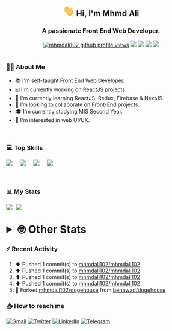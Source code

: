 <h2 align="center"><img src="./Hi.gif" width="30px" height="30px"> Hi, I'm Mhmd Ali</h2>

<h3 align="center">A passionate Front End Web Developer.</h3>

<div align="center">
  <a href="#"><img src="https://komarev.com/ghpvc/?username=mhmdali102&style=for-the-badge&logo=" alt="mhmdali102 github profile views" /></a>
  <a href="https://www.linux.org"><img src="https://img.shields.io/badge/OS-Linux-e06c75?style=for-the-badge&logo=linux" /></a>
	<a href="https://archlinux.org"><img src="https://img.shields.io/badge/DISTRO-Arch-56b6c2?style=for-the-badge&logo=arch-linux" /></a>
	<a href="https://dwm.suckless.org"><img src="https://img.shields.io/badge/WM-DWM-005577?style=for-the-badge&logo=dwm" /></a>
	<a href="https://neovim.io"><img src="https://img.shields.io/badge/IDE-Neovim-98c379?style=for-the-badge&logo=neovim" /></a>
</div>

<br>

### :man_technologist: About Me

- :books: I'm self-taught Front End Web Developer.
- :ballot_box_with_check: I'm currently working on ReactJS projects.
- :dart: I'm currently learning ReactJS, Redux, Firebase & NextJS.
- :eyes: I’m looking to collaborate on Front-End projects.
- :mortar_board: I'm currently studying MIS Second Year.
- :art: I'm interested in web UI/UX.

<br>

### :computer: Top Skills

<div style="display:flex;">
<img width ='36px' src ='https://raw.githubusercontent.com/rahulbanerjee26/githubAboutMeGenerator/main/icons/html.svg' />
<img width ='36px' src ='https://raw.githubusercontent.com/rahulbanerjee26/githubAboutMeGenerator/main/icons/css.svg' />
<img width ='36px' src ='https://raw.githubusercontent.com/rahulbanerjee26/githubAboutMeGenerator/main/icons/javascript.svg' />
<img width ='36px' src ='https://raw.githubusercontent.com/rahulbanerjee26/githubAboutMeGenerator/main/icons/reactjs.svg' />
</div>

<br>
<br>

### :bar_chart: My Stats

<img src="https://github-readme-stats.vercel.app/api?username=mhmdali102&show_icons=true&locale=en" width="49%" /><span style="display:inline-block;width:2%"></span><img src="https://github-readme-streak-stats.herokuapp.com/?user=mhmdali102&" width="49%" />

<br>

<details>
<summary style="font-size: 1.75rem; font-weight: bold;"><strong style="font-size: 1.75rem; font-weight: bold;"> 🤓 Other Stats </strong></summary>
<br>

<!--START_SECTION:waka-->
![Lines of code](https://img.shields.io/badge/From%20Hello%20World%20I%27ve%20Written-242%20Thousand%20lines%20of%20code-blue)

**🐱 My GitHub Data** 

> 🏆 737 Contributions in the Year 2022
 > 
> 📦 332.5 kB Used in GitHub's Storage 
 > 
> 💼 Opted to Hire
 > 
> 📜 19 Public Repositories 
 > 
> 🔑 6 Private Repositories  
 > 
**I'm a Night 🦉** 

```text
🌞 Morning    89 commits     ██░░░░░░░░░░░░░░░░░░░░░░░   10.53% 
🌆 Daytime    161 commits    ████░░░░░░░░░░░░░░░░░░░░░   19.05% 
🌃 Evening    356 commits    ██████████░░░░░░░░░░░░░░░   42.13% 
🌙 Night      239 commits    ███████░░░░░░░░░░░░░░░░░░   28.28%

```
📅 **I'm Most Productive on Monday** 

```text
Monday       154 commits    ████░░░░░░░░░░░░░░░░░░░░░   18.22% 
Tuesday      113 commits    ███░░░░░░░░░░░░░░░░░░░░░░   13.37% 
Wednesday    113 commits    ███░░░░░░░░░░░░░░░░░░░░░░   13.37% 
Thursday     102 commits    ███░░░░░░░░░░░░░░░░░░░░░░   12.07% 
Friday       95 commits     ██░░░░░░░░░░░░░░░░░░░░░░░   11.24% 
Saturday     129 commits    ███░░░░░░░░░░░░░░░░░░░░░░   15.27% 
Sunday       139 commits    ████░░░░░░░░░░░░░░░░░░░░░   16.45%

```


📊 **This Week I Spent My Time On** 

```text
⌚︎ Time Zone: Asia/Beirut

💬 Programming Languages: 
TypeScript               21 hrs 15 mins      █████████████████████░░░░   83.76% 
JavaScript               1 hr 33 mins        █░░░░░░░░░░░░░░░░░░░░░░░░   6.1% 
JSON                     59 mins             █░░░░░░░░░░░░░░░░░░░░░░░░   3.89% 
conf                     28 mins             ░░░░░░░░░░░░░░░░░░░░░░░░░   1.89% 
C                        17 mins             ░░░░░░░░░░░░░░░░░░░░░░░░░   1.15%

🔥 Editors: 
Neovim                   25 hrs 23 mins      █████████████████████████   100.0%

🐱‍💻 Projects: 
canadiansouq.com         19 hrs 5 mins       ██████████████████░░░░░░░   75.18% 
mhmdali102               3 hrs 16 mins       ███░░░░░░░░░░░░░░░░░░░░░░   12.89% 
dogehouse                2 hrs 2 mins        ██░░░░░░░░░░░░░░░░░░░░░░░   8.01% 
dwm                      17 mins             ░░░░░░░░░░░░░░░░░░░░░░░░░   1.15% 
ReactJS                  11 mins             ░░░░░░░░░░░░░░░░░░░░░░░░░   0.76%

💻 Operating System: 
Linux                    25 hrs 23 mins      █████████████████████████   100.0%

```

**I Mostly Code in JavaScript** 

```text
JavaScript               11 repos            █████████████░░░░░░░░░░░░   52.38% 
Python                   3 repos             ███░░░░░░░░░░░░░░░░░░░░░░   14.29% 
HTML                     1 repo              █░░░░░░░░░░░░░░░░░░░░░░░░   4.76% 
PHP                      1 repo              █░░░░░░░░░░░░░░░░░░░░░░░░   4.76% 
CSS                      1 repo              █░░░░░░░░░░░░░░░░░░░░░░░░   4.76%

```



 Last Updated on 08/09/2022 18:51:29 UTC
<!--END_SECTION:waka-->

</details>

### :zap: Recent Activity

<!--RECENT_ACTIVITY:start-->
1. ⬆️ Pushed 1 commit(s) to [mhmdali102/mhmdali102](https://github.com/mhmdali102/mhmdali102)
2. ⬆️ Pushed 1 commit(s) to [mhmdali102/mhmdali102](https://github.com/mhmdali102/mhmdali102)
3. ⬆️ Pushed 1 commit(s) to [mhmdali102/mhmdali102](https://github.com/mhmdali102/mhmdali102)
4. ⬆️ Pushed 1 commit(s) to [mhmdali102/mhmdali102](https://github.com/mhmdali102/mhmdali102)
5. 🔱 Forked [mhmdali102/dogehouse](https://github.com/mhmdali102/dogehouse) from [benawad/dogehouse](https://github.com/benawad/dogehouse)
<!--RECENT_ACTIVITY:end-->

### :inbox_tray: How to reach me

[![Gmail](https://img.shields.io/badge/Gmail-D14836?style=for-the-badge&logo=gmail&logoColor=white)](mailto:mhmdalihsen102@gmail.com)
[![Twitter](https://img.shields.io/badge/Twitter-1DA1F2?style=for-the-badge&logo=twitter&logoColor=white)](https://twitter.com/MhmdAliHsen)
[![LinkedIn](https://img.shields.io/badge/LinkedIn-0077B5?style=for-the-badge&logo=linkedin&logoColor=white)](https://www.linkedin.com/in/mhmd-ali-hsen-66b0671b7/)
[![Telegram](https://img.shields.io/badge/Telegram-2CA5E0?style=for-the-badge&logo=telegram&logoColor=white&bgColor=black)](https://t.me/mhmdalihsen)
